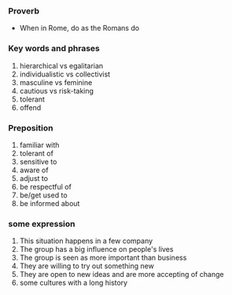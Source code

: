 ### Proverb
- When in Rome, do as the Romans do
### Key words and phrases
1. hierarchical vs egalitarian
2. individualistic vs collectivist
3. masculine vs feminine
4. cautious vs risk-taking
5. tolerant 
6. offend 
### Preposition
1. familiar with
2. tolerant of
3. sensitive to
4. aware of
5. adjust to
6. be respectful of
7. be/get used to
8. be informed about
### some expression
1. This situation happens in a few company
2. The group has a big influence on people's lives
3. The group is seen as more important than business
4. They are willing to try out something new
5. They are open to new ideas and are more accepting of change
6. some cultures with a long history
